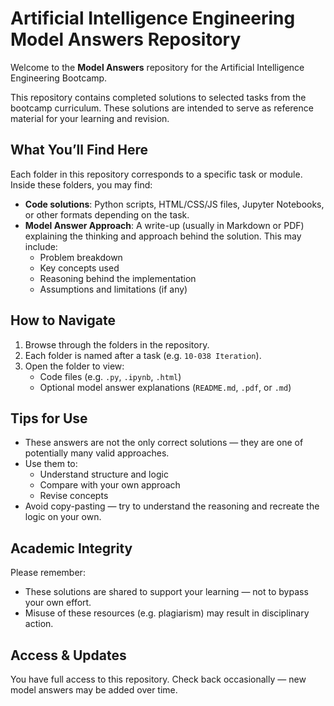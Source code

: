 # Artificial Intelligence Engineering Model Answers Repository

Welcome to the **Model Answers** repository for the Artificial Intelligence Engineering Bootcamp.

This repository contains completed solutions to selected tasks from the bootcamp curriculum. These solutions are intended to serve as reference material for your learning and revision.

## What You’ll Find Here

Each folder in this repository corresponds to a specific task or module. Inside these folders, you may find:

- **Code solutions**: Python scripts, HTML/CSS/JS files, Jupyter Notebooks, or other formats depending on the task.
- **Model Answer Approach**: A write-up (usually in Markdown or PDF) explaining the thinking and approach behind the solution. This may include:
  - Problem breakdown
  - Key concepts used
  - Reasoning behind the implementation
  - Assumptions and limitations (if any)

## How to Navigate

1. Browse through the folders in the repository.
2. Each folder is named after a task (e.g. `10-038 Iteration`).
3. Open the folder to view:
   - Code files (e.g. `.py`, `.ipynb`, `.html`)
   - Optional model answer explanations (`README.md`, `.pdf`, or `.md`)

## Tips for Use

- These answers are not the only correct solutions — they are one of potentially many valid approaches.
- Use them to:
  - Understand structure and logic
  - Compare with your own approach
  - Revise concepts
- Avoid copy-pasting — try to understand the reasoning and recreate the logic on your own.

## Academic Integrity

Please remember:
- These solutions are shared to support your learning — not to bypass your own effort.
- Misuse of these resources (e.g. plagiarism) may result in disciplinary action.

## Access & Updates

You have full access to this repository. Check back occasionally — new model answers may be added over time.
